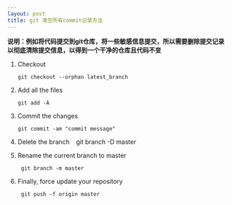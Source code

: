```yaml
---
layout: post
title: git 清空所有commit记录方法
---
```

**说明：例如将代码提交到git仓库，将一些敏感信息提交，所以需要删除提交记录以彻底清除提交信息，以得到一个干净的仓库且代码不变**


1. Checkout

    `git checkout --orphan latest_branch`

2. Add all the files

    `git add -A`

3. Commit the changes

    `git commit -am "commit message"`

4. Delete the branch
`
   ` git branch -D master

5. Rename the current branch to master

   ` git branch -m master`

6. Finally, force update your repository

   ` git push -f origin master`


